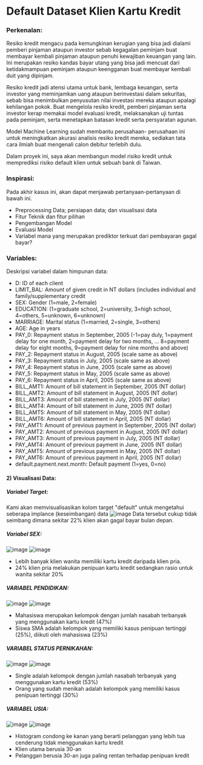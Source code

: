 # Default Dataset Klien Kartu Kredit

### Perkenalan:
Resiko kredit mengacu pada kemungkinan kerugian yang bisa jadi dialami pemberi pinjaman ataupun investor sebab kegagalan peminjam buat membayar kembali pinjaman ataupun penuhi kewajiban keuangan yang lain. Ini merupakan resiko kandas bayar utang yang bisa jadi mencuat dari ketidakmampuan peminjam ataupun keengganan buat membayar kembali duit yang dipinjam.

Resiko kredit jadi atensi utama untuk bank, lembaga keuangan, serta investor yang meminjamkan uang ataupun berinvestasi dalam sekuritas, sebab bisa menimbulkan penyusutan nilai investasi mereka ataupun apalagi kehilangan pokok. Buat mengelola resiko kredit, pemberi pinjaman serta investor kerap memakai model evaluasi kredit, melaksanakan uji tuntas pada peminjam, serta menetapkan batasan kredit serta persyaratan agunan.

Model Machine Learning sudah membantu perusahaan- perusahaan ini untuk meningkatkan akurasi analisis resiko kredit mereka, sediakan tata cara ilmiah buat mengenali calon debitur terlebih dulu.

Dalam proyek ini, saya akan membangun model risiko kredit untuk memprediksi risiko default klien untuk sebuah bank di Taiwan.

### Inspirasi:
Pada akhir kasus ini, akan dapat menjawab pertanyaan-pertanyaan di bawah ini.

- Preprocessing Data; persiapan data; dan visualisasi data
- Fitur Teknik dan fitur pilihan
- Pengembangan Model
- Evaluasi Model
- Variabel mana yang merupakan prediktor terkuat dari pembayaran gagal bayar?

### Variables:
Deskripsi variabel dalam himpunan data:

- D: ID of each client
- LIMIT_BAL: Amount of given credit in NT dollars (includes individual and family/supplementary credit
- SEX: Gender (1=male, 2=female)
- EDUCATION: (1=graduate school, 2=university, 3=high school, 4=others, 5=unknown, 6=unknown)
- MARRIAGE: Marital status (1=married, 2=single, 3=others)
- AGE: Age in years
- PAY_0: Repayment status in September, 2005 (-1=pay duly, 1=payment delay for one month, 2=payment delay for two months, ... 8=payment delay for eight months, 9=payment delay for nine months and above)
- PAY_2: Repayment status in August, 2005 (scale same as above)
- PAY_3: Repayment status in July, 2005 (scale same as above)
- PAY_4: Repayment status in June, 2005 (scale same as above)
- PAY_5: Repayment status in May, 2005 (scale same as above)
- PAY_6: Repayment status in April, 2005 (scale same as above)
- BILL_AMT1: Amount of bill statement in September, 2005 (NT dollar)
- BILL_AMT2: Amount of bill statement in August, 2005 (NT dollar)
- BILL_AMT3: Amount of bill statement in July, 2005 (NT dollar)
- BILL_AMT4: Amount of bill statement in June, 2005 (NT dollar)
- BILL_AMT5: Amount of bill statement in May, 2005 (NT dollar)
- BILL_AMT6: Amount of bill statement in April, 2005 (NT dollar)
- PAY_AMT1: Amount of previous payment in September, 2005 (NT dollar)
- PAY_AMT2: Amount of previous payment in August, 2005 (NT dollar)
- PAY_AMT3: Amount of previous payment in July, 2005 (NT dollar)
- PAY_AMT4: Amount of previous payment in June, 2005 (NT dollar)
- PAY_AMT5: Amount of previous payment in May, 2005 (NT dollar)
- PAY_AMT6: Amount of previous payment in April, 2005 (NT dollar)
- default.payment.next.month: Default payment (1=yes, 0=no)

#### 2) Visualisasi Data:

##### Variabel Target:

Kami akan memvisualisasikan kolom target "default" untuk mengetahui seberapa implance (keseimbangan) data
![image](https://github.com/JuanFakhri/Default_Dataset_Klien_Kartu_Kredit/assets/61308533/24969671-b117-4d92-a033-c4e7bc09d983)
Data tersebut cukup tidak seimbang dimana sekitar 22% klien akan gagal bayar bulan depan.

##### Variabel SEX:
![image](https://github.com/JuanFakhri/Default_Dataset_Klien_Kartu_Kredit/assets/61308533/fc30c9da-2731-4348-b8a0-d1efee0675ff)
![image](https://github.com/JuanFakhri/Default_Dataset_Klien_Kartu_Kredit/assets/61308533/dfdcfeb4-fa7a-40be-92df-e69a25c2e0ca)

- Lebih banyak klien wanita memiliki kartu kredit daripada klien pria.
- 24% klien pria melakukan penipuan kartu kredit sedangkan rasio untuk wanita sekitar 20%

##### VARIABEL PENDIDIKAN:
![image](https://github.com/JuanFakhri/Default_Dataset_Klien_Kartu_Kredit/assets/61308533/8def1da7-73d7-40d8-a518-b98781719d31)
![image](https://github.com/JuanFakhri/Default_Dataset_Klien_Kartu_Kredit/assets/61308533/e82fc39a-be16-44ae-9166-a866ce67adb3)

- Mahasiswa merupakan kelompok dengan jumlah nasabah terbanyak yang menggunakan kartu kredit (47%)
- Siswa SMA adalah kelompok yang memiliki kasus penipuan tertinggi (25%), diikuti oleh mahasiswa (23%)

##### VARIABEL STATUS PERNIKAHAN:
![image](https://github.com/JuanFakhri/Default_Dataset_Klien_Kartu_Kredit/assets/61308533/e834ab62-9fea-4ffe-96ff-899002db9abd)
![image](https://github.com/JuanFakhri/Default_Dataset_Klien_Kartu_Kredit/assets/61308533/9b60b488-09df-4cc1-8ba5-e1bd33e10d22)

- Single adalah kelompok dengan jumlah nasabah terbanyak yang menggunakan kartu kredit (53%)
- Orang yang sudah menikah adalah kelompok yang memiliki kasus penipuan tertinggi (30%)

##### VARIABEL USIA:
![image](https://github.com/JuanFakhri/Default_Dataset_Klien_Kartu_Kredit/assets/61308533/5bf87b78-51c1-4956-aa6c-958e3864b91c)
![image](https://github.com/JuanFakhri/Default_Dataset_Klien_Kartu_Kredit/assets/61308533/4dcefa22-8112-4584-a811-e7c0f1cce77f)
- Histogram condong ke kanan yang berarti pelanggan yang lebih tua cenderung tidak menggunakan kartu kredit
- Klien utama berusia 30-an
- Pelanggan berusia 30-an juga paling rentan terhadap penipuan kredit


